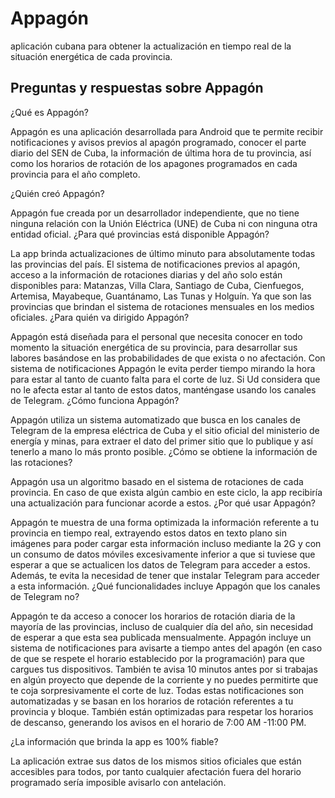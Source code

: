 # Appagón
aplicación cubana para obtener la actualización en tiempo real de la situación energética de cada provincia. 


## Preguntas y respuestas sobre Appagón

¿Qué es Appagón?

Appagón es una aplicación desarrollada para Android que te permite recibir notificaciones y avisos previos al apagón programado, conocer el parte diario del SEN de Cuba, la información de última hora de tu provincia, así como los horarios de rotación de los apagones programados en cada provincia para el año completo.

¿Quién creó Appagón?

Appagón fue creada por un desarrollador independiente, que no tiene ninguna relación con la Unión Eléctrica (UNE) de Cuba ni con ninguna otra entidad oficial.
¿Para qué provincias está disponible Appagón?

La app brinda actualizaciones de último minuto para absolutamente todas las provincias del país.
El sistema de notificaciones previos al apagón, acceso a la información de rotaciones diarias y del año solo están disponibles para: Matanzas, Villa Clara, Santiago de Cuba, Cienfuegos, Artemisa, Mayabeque, Guantánamo, Las Tunas y Holguín. Ya que son las provincias que brindan el sistema de rotaciones mensuales en los medios oficiales.
¿Para quién va dirigido Appagón?

Appagón está diseñada para el personal que necesita conocer en todo momento la situación energética de su provincia, para desarrollar sus labores basándose en las probabilidades de que exista o no afectación.
Con sistema de notificaciones Appagón le evita perder tiempo mirando la hora para estar al tanto de cuanto falta para el corte de luz.
Si Ud considera que no le afecta estar al tanto de estos datos, manténgase usando los canales de Telegram.
¿Cómo funciona Appagón?

Appagón utiliza un sistema automatizado que busca en los canales de Telegram de la empresa eléctrica de Cuba y el sitio oficial del ministerio de energía y minas, para extraer el dato del primer sitio que lo publique y así tenerlo a mano lo más pronto posible.
¿Cómo se obtiene la información de las rotaciones?

Appagón usa un algoritmo basado en el sistema de rotaciones de cada provincia. En caso de que exista algún cambio en este ciclo, la app recibiría una actualización para funcionar acorde a estos.
¿Por qué usar Appagón?

Appagón te muestra de una forma optimizada la información referente a tu provincia en tiempo real, extrayendo estos datos en texto plano sin imágenes para poder cargar esta información incluso mediante la 2G y con un consumo de datos móviles excesivamente inferior a que si tuviese que esperar a que se actualicen los datos de Telegram para acceder a estos. Además, te evita la necesidad de tener que instalar Telegram para acceder a esta información.
¿Qué funcionalidades incluye Appagón que los canales de Telegram no?

Appagón te da acceso a conocer los horarios de rotación diaria de la mayoría de las provincias, incluso de cualquier día del año, sin necesidad de esperar a que esta sea publicada mensualmente.
Appagón incluye un sistema de notificaciones para avisarte a tiempo antes del apagón (en caso de que se respete el horario establecido por la programación) para que cargues tus dispositivos. También te avisa 10 minutos antes por si trabajas en algún proyecto que depende de la corriente y no puedes permitirte que te coja sorpresivamente el corte de luz. Todas estas notificaciones son automatizadas y se basan en los horarios de rotación referentes a tu provincia y bloque. También están optimizadas para respetar los horarios de descanso, generando los avisos en el horario de 7:00 AM -11:00 PM.

¿La información que brinda la app es 100% fiable?

La aplicación extrae sus datos de los mismos sitios oficiales que están accesibles para todos, por tanto cualquier afectación fuera del horario programado sería imposible avisarlo con antelación.
